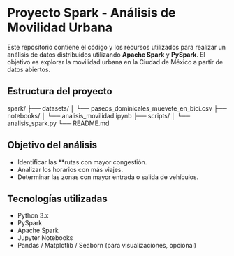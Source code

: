 #  Proyecto Spark - Análisis de Movilidad Urbana

Este repositorio contiene el código y los recursos utilizados para realizar un análisis de datos distribuidos utilizando **Apache Spark** y **PySpark**. El objetivo es explorar la movilidad urbana en la Ciudad de México a partir de datos abiertos.

##  Estructura del proyecto

spark/ ├── datasets/ │ └── paseos_dominicales_muevete_en_bici.csv ├── notebooks/ │ └── analisis_movilidad.ipynb ├── scripts/ │ └── analisis_spark.py └── README.md



##  Objetivo del análisis

- Identificar las **rutas con mayor congestión.
- Analizar los horarios con más viajes.
- Determinar las zonas con mayor entrada o salida de vehículos.

##  Tecnologías utilizadas

- Python 3.x
- PySpark
- Apache Spark
- Jupyter Notebooks
- Pandas / Matplotlib / Seaborn (para visualizaciones, opcional)

